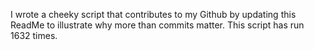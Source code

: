 I wrote a cheeky script that contributes to my Github by updating this ReadMe to illustrate why more than commits matter. This script has run 1632 times.